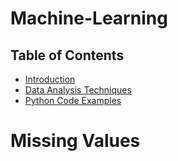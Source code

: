 # Machine-Learning

## Table of Contents
- [Introduction](#introduction)
- [Data Analysis Techniques](#data-analysis-techniques)
- [Python Code Examples](#python-code-examples)


# Missing Values

